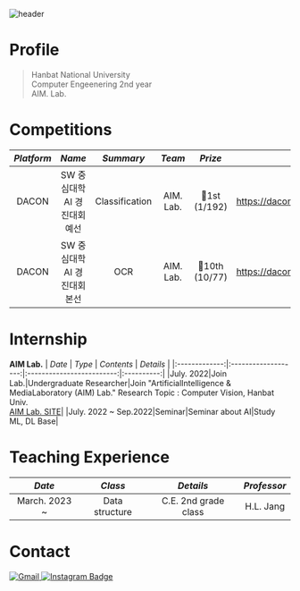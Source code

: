 ![header](https://capsule-render.vercel.app/api?height=280&text=Welcome&&fontSize=80&&animation=fadeIn&&type=transparent&section=header&desc=berandaNuguri's%20GitHub&fontColor=4B0082&descAlign=55&fontAlignY=40&D)

# Profile
> Hanbat National University 
> </br>Computer Engeenering 2nd year
> </br>AIM. Lab.

# Competitions
|   *Platform*  |   *Name*  |   *Summary*   |   *Team*  |   *Prize* |   *Link*  |
|:---:|:---:|:---:|:---:|:---:|:---:|
|DACON|SW 중심대학 AI 경진대회 예선|Classification|AIM. Lab.|🥇1st (1/192)|https://dacon.io/competitions/official/235902/leaderboard|
|DACON|SW 중심대학 AI 경진대회 본선|OCR|AIM. Lab.|🥉10th (10/77)|https://dacon.io/competitions/official/235970/leaderboard|


# Internship
**AIM Lab.**
|     *Date*      |         *Type*        |          *Contents*         |   *Details* |
|:-------------:|:-------------------:|:-------------------------:|:----------:|
|July. 2022|Join Lab.|Undergraduate Researcher|Join "ArtificialIntelligence & MediaLaboratory (AIM) Lab." Research Topic : Computer Vision, Hanbat Univ.<br>[AIM Lab. SITE](https://sites.google.com/view/aim-lab-hbnu/home?authuser=0)|
|July. 2022 ~ Sep.2022|Seminar|Seminar about AI|Study ML, DL Base|

# Teaching Experience
|     *Date*      |         *Class*   |        *Details*      | *Professor* |
|:-------------:|:-------------------:|:---------------------:|:------------:|
|March. 2023 ~ | Data structure | C.E. 2nd grade class | H.L. Jang |

# Contact
<a href="mailto:kumdingso@gmail.com">![Gmail](https://img.shields.io/badge/Gmail-D14836?style=for-the-badge&logo=gmail&logoColor=white)
<a href="https://www.instagram.com/ddong_s00/">![Instagram Badge](https://img.shields.io/badge/Instagram-%23E4405F.svg?style=for-the-badge&logo=Instagram&logoColor=white)
